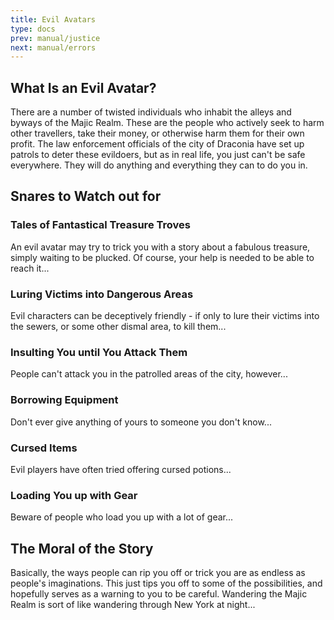 ```yaml
---
title: Evil Avatars
type: docs
prev: manual/justice
next: manual/errors
---
```


## What Is an Evil Avatar?

There are a number of twisted individuals who inhabit the alleys and byways of the Majic Realm. These are the people who actively seek to harm other travellers, take their money, or otherwise harm them for their own profit. The law enforcement officials of the city of Draconia have set up patrols to deter these evildoers, but as in real life, you just can't be safe everywhere. They will do anything and everything they can to do you in.

## Snares to Watch out for

### Tales of Fantastical Treasure Troves

An evil avatar may try to trick you with a story about a fabulous treasure, simply waiting to be plucked. Of course, your help is needed to be able to reach it...

### Luring Victims into Dangerous Areas

Evil characters can be deceptively friendly - if only to lure their victims into the sewers, or some other dismal area, to kill them...

### Insulting You until You Attack Them

People can't attack you in the patrolled areas of the city, however...

### Borrowing Equipment

Don't ever give anything of yours to someone you don't know...

### Cursed Items

Evil players have often tried offering cursed potions...

### Loading You up with Gear

Beware of people who load you up with a lot of gear...

## The Moral of the Story

Basically, the ways people can rip you off or trick you are as endless as people's imaginations. This just tips you off to some of the possibilities, and hopefully serves as a warning to you to be careful. Wandering the Majic Realm is sort of like wandering through New York at night...


